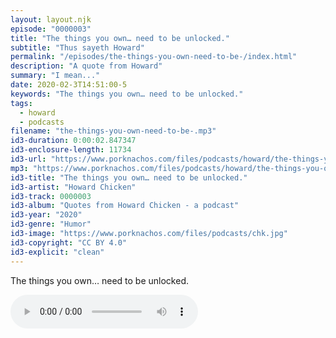 ```yaml
---
layout: layout.njk
episode: "0000003"
title: "The things you own… need to be unlocked."
subtitle: "Thus sayeth Howard"
permalink: "/episodes/the-things-you-own-need-to-be-/index.html"
description: "A quote from Howard"
summary: "I mean..."
date: 2020-02-3T14:51:00-5
keywords: "The things you own… need to be unlocked."
tags:
  - howard
  - podcasts
filename: "the-things-you-own-need-to-be-.mp3"
id3-duration: 0:00:02.847347
id3-enclosure-length: 11734
id3-url: "https://www.porknachos.com/files/podcasts/howard/the-things-you-own-need-to-be-.mp3"
mp3: "https://www.porknachos.com/files/podcasts/howard/the-things-you-own-need-to-be-.mp3"
id3-title: "The things you own… need to be unlocked."
id3-artist: "Howard Chicken"
id3-track: 0000003
id3-album: "Quotes from Howard Chicken - a podcast"
id3-year: "2020"
id3-genre: "Humor"
id3-image: "https://www.porknachos.com/files/podcasts/chk.jpg"
id3-copyright: "CC BY 4.0"
id3-explicit: "clean"
---
```

The things you own… need to be unlocked.

<audio controls>
  <source src="https://www.porknachos.com/files/podcasts/howard/the-things-you-own-need-to-be-.mp3">
</audio>
